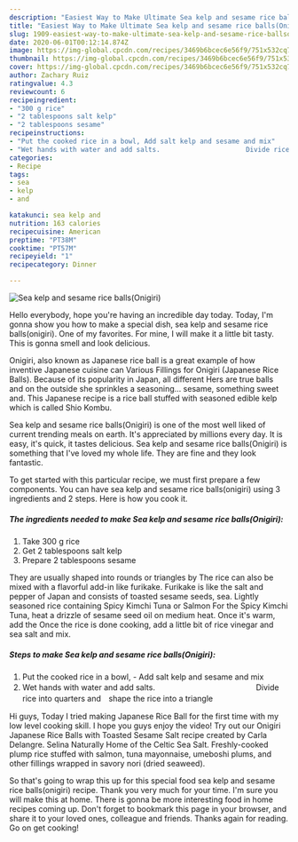 ```yaml
---
description: "Easiest Way to Make Ultimate Sea kelp and sesame rice balls(Onigiri)"
title: "Easiest Way to Make Ultimate Sea kelp and sesame rice balls(Onigiri)"
slug: 1909-easiest-way-to-make-ultimate-sea-kelp-and-sesame-rice-ballsonigiri
date: 2020-06-01T00:12:14.874Z
image: https://img-global.cpcdn.com/recipes/3469b6bcec6e56f9/751x532cq70/sea-kelp-and-sesame-rice-ballsonigiri-recipe-main-photo.jpg
thumbnail: https://img-global.cpcdn.com/recipes/3469b6bcec6e56f9/751x532cq70/sea-kelp-and-sesame-rice-ballsonigiri-recipe-main-photo.jpg
cover: https://img-global.cpcdn.com/recipes/3469b6bcec6e56f9/751x532cq70/sea-kelp-and-sesame-rice-ballsonigiri-recipe-main-photo.jpg
author: Zachary Ruiz
ratingvalue: 4.3
reviewcount: 6
recipeingredient:
- "300 g rice"
- "2 tablespoons salt kelp"
- "2 tablespoons sesame"
recipeinstructions:
- "Put the cooked rice in a bowl, Add salt kelp and sesame and mix"
- "Wet hands with water and add salts.　　　　　　　　　　　　　Divide rice into quarters and　shape the rice into a triangle"
categories:
- Recipe
tags:
- sea
- kelp
- and

katakunci: sea kelp and 
nutrition: 163 calories
recipecuisine: American
preptime: "PT38M"
cooktime: "PT57M"
recipeyield: "1"
recipecategory: Dinner

---
```



![Sea kelp and sesame rice balls(Onigiri)](https://img-global.cpcdn.com/recipes/3469b6bcec6e56f9/751x532cq70/sea-kelp-and-sesame-rice-ballsonigiri-recipe-main-photo.jpg)

Hello everybody, hope you're having an incredible day today. Today, I'm gonna show you how to make a special dish, sea kelp and sesame rice balls(onigiri). One of my favorites. For mine, I will make it a little bit tasty. This is gonna smell and look delicious.

Onigiri, also known as Japanese rice ball is a great example of how inventive Japanese cuisine can Various Fillings for Onigiri (Japanese Rice Balls). Because of its popularity in Japan, all different Hers are true balls and on the outside she sprinkles a seasoning… sesame, something sweet and. This Japanese recipe is a rice ball stuffed with seasoned edible kelp which is called Shio Kombu.

Sea kelp and sesame rice balls(Onigiri) is one of the most well liked of current trending meals on earth. It's appreciated by millions every day. It is easy, it's quick, it tastes delicious. Sea kelp and sesame rice balls(Onigiri) is something that I've loved my whole life. They are fine and they look fantastic.


To get started with this particular recipe, we must first prepare a few components. You can have sea kelp and sesame rice balls(onigiri) using 3 ingredients and 2 steps. Here is how you cook it.

<!--inarticleads1-->

##### The ingredients needed to make Sea kelp and sesame rice balls(Onigiri):

1. Take 300 g rice
1. Get 2 tablespoons salt kelp
1. Prepare 2 tablespoons sesame


They are usually shaped into rounds or triangles by The rice can also be mixed with a flavorful add-in like furikake. Furikake is like the salt and pepper of Japan and consists of toasted sesame seeds, sea. Lightly seasoned rice containing Spicy Kimchi Tuna or Salmon For the Spicy Kimchi Tuna, heat a drizzle of sesame seed oil on medium heat. Once it&#39;s warm, add the Once the rice is done cooking, add a little bit of rice vinegar and sea salt and mix. 

<!--inarticleads2-->

##### Steps to make Sea kelp and sesame rice balls(Onigiri):

1. Put the cooked rice in a bowl, - Add salt kelp and sesame and mix
1. Wet hands with water and add salts.　　　　　　　　　　　　　Divide rice into quarters and　shape the rice into a triangle


Hi guys, Today I tried making Japanese Rice Ball for the first time with my low level cooking skill. I hope you guys enjoy the video! Try out our Onigiri Japanese Rice Balls with Toasted Sesame Salt recipe created by Carla Delangre. Selina Naturally Home of the Celtic Sea Salt. Freshly-cooked plump rice stuffed with salmon, tuna mayonnaise, umeboshi plums, and other fillings wrapped in savory nori (dried seaweed). 

So that's going to wrap this up for this special food sea kelp and sesame rice balls(onigiri) recipe. Thank you very much for your time. I'm sure you will make this at home. There is gonna be more interesting food in home recipes coming up. Don't forget to bookmark this page in your browser, and share it to your loved ones, colleague and friends. Thanks again for reading. Go on get cooking!
